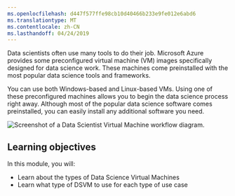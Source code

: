 ```yaml
---
ms.openlocfilehash: d447f577ffe98cb10d40466b233e9fe012e6abd6
ms.translationtype: MT
ms.contentlocale: zh-CN
ms.lasthandoff: 04/24/2019
---
```

Data scientists often use many tools to do their job. Microsoft Azure provides some preconfigured virtual machine (VM) images specifically designed for data science work. These machines come preinstalled with the most popular data science tools and frameworks. 

You can use both Windows-based and Linux-based VMs. Using one of these preconfigured machines allows you to begin the data science process right away. Although most of the popular data science software comes preinstalled, you can easily install any additional software you need.

![Screenshot of a Data Scientist Virtual Machine workflow diagram.](../media/1-intro-dsvm.png)

## <a name="learning-objectives"></a>Learning objectives

In this module, you will:

- Learn about the types of Data Science Virtual Machines
- Learn what type of DSVM to use for each type of use case